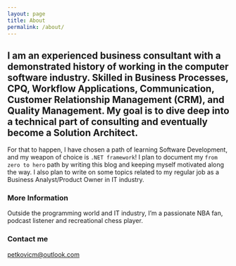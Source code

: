 ```yaml
---
layout: page
title: About
permalink: /about/
---
```


I am an experienced business consultant with a demonstrated history of working in the computer software industry. Skilled in Business Processes, CPQ, Workflow Applications, Communication, Customer Relationship Management (CRM), and Quality Management. My goal is to dive deep into a technical part of consulting and eventually become a Solution Architect. 
--
For that to happen, I have chosen a path of learning Software Development, and my weapon of choice is `.NET framework`! I plan to document my `from zero to hero` path by writing this blog and keeping myself motivated along the way. I also plan to write on some topics related to my regular job as a Business Analyst/Product Owner in IT industry. 

### More Information

Outside the programming world and IT industry, I’m a passionate NBA fan, podcast listener and recreational chess player.

### Contact me

[petkovicm@outlook.com](mailto:petkovicm@outlook.com)
